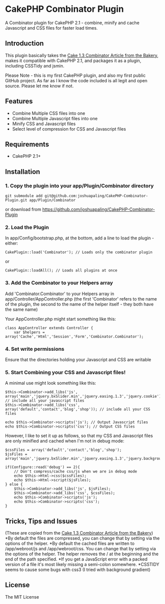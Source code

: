 # CakePHP Combinator Plugin #

A Combinator plugin for CakePHP 2.1 - combine, minify and cache Javascript and CSS files for faster load times.

## Introduction ##


This plugin basically takes the [Cake 1.3 Combinator Article from the Bakery](http://bakery.cakephp.org/articles/st3ph/2010/09/10/combinator-compress-and-combine-your-js-and-css-files), makes it compatible with CakePHP 2.1, and packages it as a plugin, including CSSTidy and jsmin.

Please Note - this is my first CakePHP plugin, and also my first public GitHub project. As far as I know the code included is all legit and open source. Please let me know if not.

## Features ##

* Combine Multiple CSS files into one
* Combine Multiple Javascript files into one
* Minify CSS and Javascript files
* Select level of compression for CSS and Javascript files

## Requirements ##

* CakePHP 2.1+

## Installation ##

### 1. Copy the plugin into your app/Plugin/Combinator directory ###

    git submodule add git@github.com:joshuapaling/CakePHP-Combinator-Plugin.git app/Plugin/Combinator

or download from https://github.com/joshuapaling/CakePHP-Combinator-Plugin
	
### 2. Load the Plugin ###

In app/Config/bootstrap.php, at the bottom, add a line to load the plugin - either:
	
	CakePlugin::load('Combinator'); // Loads only the combinator plugin

or
	
	CakePlugin::loadAll(); // Loads all plugins at once
	
### 3. Add the Combinator to your Helpers array ###

Add 'Combinator.Combinator' to your Helpers array in app/Controller/AppController.php (the first 'Combinator' refers to the name of the plugin, the second to the name of the helper itself - they both have the same name)
	
Your AppController.php might start something like this:
	
	class AppController extends Controller {
		var $helpers = array('Cache','Html','Session','Form','Combinator.Combinator');
		
### 4. Set write permissions ###

Ensure that the directories holding your Javascript and CSS are writable

### 5. Start Combining your CSS and Javascript files! ###

A minimal use might look something like this:

	$this->Combinator->add_libs('js', array('main','jquery.bxSlider.min','jquery.easing.1.3','jquery.cookie')); // include all your javascript files
	$this->Combinator->add_libs('css', array('default','contact','blog','shop')); // include all your CSS files
	
	echo $this->Combinator->scripts('js'); // Output Javascript files
	echo $this->Combinator->scripts('css'); // Output CSS files
	
However, I like to set it up as follows, so that my CSS and Javascript files are only minified and cached when I'm not in debug mode:

	$cssFiles = array('default','contact','blog','shop');
	$jsFiles = array('main','jquery.bxSlider.min','jquery.easing.1.3','jquery.backgroundpos.min','jquery.cookie','jquery.form','stickyScroll');

	if(Configure::read('debug') == 2){ 
		// Don't compress/cache css/js when we are in debug mode
		echo $this->Html->css($cssFiles);
		echo $this->Html->script($jsFiles);
	} else {
		$this->Combinator->add_libs('js', $jsFiles);
		$this->Combinator->add_libs('css', $cssFiles);
		echo $this->Combinator->scripts('js');
		echo $this->Combinator->scripts('css');
	}
	
## Tricks, Tips and Issues ##

(These are copied from the [Cake 1.3 Combinator Article from the Bakery](http://bakery.cakephp.org/articles/st3ph/2010/09/10/combinator-compress-and-combine-your-js-and-css-files))
*By default the files are compressed, you can change that by setting via the options of the helper.
*By default the cached files are written to /app/webroot/js and /app/webroot/css. You can change that by setting via the options of the helper. The helper removes the / at the beginning and the end of the path specified.
*If you get a JavaScript error with a packed version of a file it's most likely missing a semi-colon somewhere.
*CSSTIDY seems to cause some bugs with css3 (I tried with background gradient)


## License ##

The MIT License
